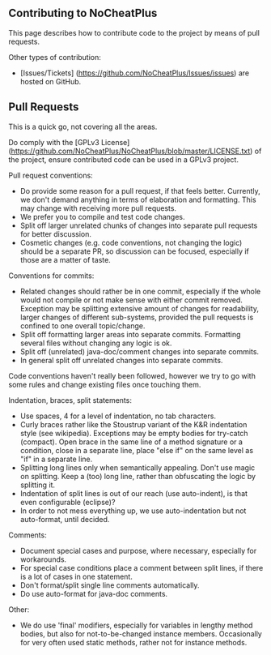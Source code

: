 Contributing to NoCheatPlus
---------

This page describes how to contribute code to the project by means of pull requests.

Other types of contribution:
* [Issues/Tickets] (https://github.com/NoCheatPlus/Issues/issues) are hosted on GitHub.

Pull Requests
---------

This is a quick go, not covering all the areas.

Do comply with the [GPLv3 License] (https://github.com/NoCheatPlus/NoCheatPlus/blob/master/LICENSE.txt) of the project, ensure contributed code can be used in a GPLv3 project.

Pull request conventions:
* Do provide some reason for a pull request, if that feels better. Currently, we don't demand anything in terms of elaboration and formatting. This may change with receiving more pull requests.
* We prefer you to compile and test code changes.
* Split off larger unrelated chunks of changes into separate pull requests for better discussion.
* Cosmetic changes (e.g. code conventions, not changing the logic) should be a separate PR, so discussion can be focused, especially if those are a matter of taste.

Conventions for commits:
* Related changes should rather be in one commit, especially if the whole would not compile or not make sense with either commit removed. Exception may be splitting extensive amount of changes for readability, larger changes of different sub-systems, provided the pull requests is confined to one overall topic/change.
* Split off formatting larger areas into separate commits. Formatting several files without changing any logic is ok.
* Split off (unrelated) java-doc/comment changes into separate commits.
* In general split off unrelated changes into separate commits.

Code conventions haven't really been followed, however we try to go with some rules and change existing files once touching them.

Indentation, braces, split statements:
* Use spaces, 4 for a level of indentation, no tab characters.
* Curly braces rather like the Stoustrup variant of the K&R indentation style (see wikipedia). Exceptions may be empty bodies for try-catch (compact). Open brace in the same line of a method signature or a condition, close in a separate line, place "else if" on the same level as "if" in a separate line.
* Splitting long lines only when semantically appealing. Don't use magic on splitting. Keep a (too) long line, rather than obfuscating the logic by splitting it.
* Indentation of split lines is out of our reach (use auto-indent), is that even configurable (eclipse)?
* In order to not mess everything up, we use auto-indentation but not auto-format, until decided.

Comments:
* Document special cases and purpose, where necessary, especially for workarounds.
* For special case conditions place a comment between split lines, if there is a lot of cases in one statement.
* Don't format/split single line comments automatically.
* Do use auto-format for java-doc comments. 

Other:
* We do use 'final' modifiers, especially for variables in lengthy method bodies, but also for not-to-be-changed instance members. Occasionally for very often used static methods, rather not for instance methods.
